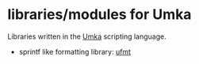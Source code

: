 # libraries/modules for Umka

Libraries written in the [Umka](https://github.com/vtereshkov/umka-lang) scripting language.

* sprintf like formatting library: [ufmt](ufmt)
